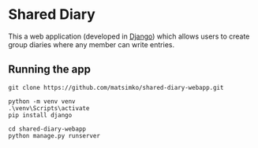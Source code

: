 # Shared Diary

This a web application (developed in [Django](https://www.djangoproject.com/)) which allows users to create group diaries where any member can write entries.

## Running the app
```
git clone https://github.com/matsimko/shared-diary-webapp.git

python -m venv venv
.\venv\Scripts\activate
pip install django

cd shared-diary-webapp
python manage.py runserver
```